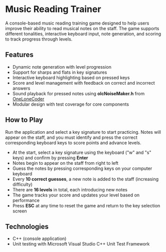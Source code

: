 # Music Reading Trainer

A console-based music reading training game designed to help users improve their ability to read musical notes on the staff. The game supports different tonalities, interactive keyboard input, note generation, and scoring to track progress through levels.

## Features

- Dynamic note generation with level progression
- Support for sharps and flats in key signatures
- Interactive keyboard highlighting based on pressed keys
- Score and level management with feedback on correct and incorrect answers
- Sound playback for pressed notes using **olcNoiseMaker.h** from [OneLoneCoder](https://github.com/OneLoneCoder/synth) 
- Modular design with test coverage for core components

## How to Play

Run the application and select a key signature to start practicing. Notes will appear on the staff, and you must identify and press the correct corresponding keyboard keys to score points and advance levels.

- At the start, select a key signature using the keyboard ("w" and "s" keys) and confirm by pressing **Enter**  
- Notes begin to appear on the staff from right to left  
- Guess the notes by pressing corresponding keys on your computer keyboard  
- Every **10 correct guesses**, a new note is added to the staff (increasing difficulty)  
- There are **16 levels** in total, each introducing new notes  
- The game tracks your score and updates your level based on performance  
- Press **ESC** at any time to reset the game and return to the key selection screen 

## Technologies

- C++ (console application)
- Unit testing with Microsoft Visual Studio C++ Unit Test Framework
